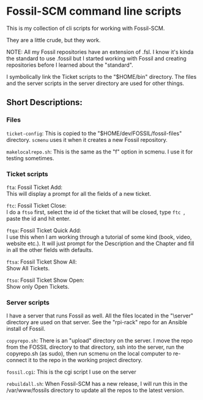 # Fossil-SCM command line scripts

This is my collection of cli scripts for working with Fossil-SCM.

They are a little crude, but they work. 

NOTE: All my Fossil repositories have an extension of .fsl. I know it's kinda the
standard to use .fossil but I started working with Fossil and creating
repositories before I learned about the "standard".

I symbolically link the Ticket scripts to the "$HOME/bin" directory. The files
and the server scripts in the server directory are used for other things.

## Short Descriptions:

### Files

``ticket-config``: This is copied to the "$HOME/dev/FOSSIL/fossil-files" directory.
``scmenu`` uses it when it creates a new Fossil repository.


``makelocalrepo.sh``: This is the same as the "f" option in scmenu. 
	I use it for testing sometimes.


### Ticket scripts

``fta``: Fossil Ticket Add:  
	This will display a prompt for all the fields of a new ticket.

``ftc``: Fossil Ticket Close:   
	I do a ``ftso`` first, select the id of the ticket that will be closed,
type ``ftc ``, paste the id and hit enter. 

``ftqa``: Fossil Ticket Quick Add:  
	I use this when I am working through a tutorial of some kind (book,
video, website etc.). It will just prompt for the Description and the Chapter
and fill in all the other fields with defaults. 

``ftsa``: Fossil Ticket Show All:  
	Show All Tickets.

``ftso``: Fossil Ticket Show Open:  
	Show only Open Tickets.


### Server scripts

I have a server that runs Fossil as well.
All the files located in the "\server" directory are used on that server.
See the "rpi-rack" repo for an Ansible install of Fossil.

``copyrepo.sh``: There is an "upload" directory on the server. I move the repo from
the FOSSIL directory to that directory, ssh into the server, run the copyrepo.sh (as sudo), then run scmenu on the
local computer to re-connect it to the repo in the working project directory.

``fossil.cgi``: This is the cgi script I use on the server

``rebuildall.sh``: When Fossil-SCM has a new release, I will run this in the
/var/www/fossils directory to update all the repos to the latest version.

